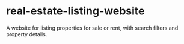 # real-estate-listing-website
A website for listing properties for sale or rent, with search filters and property details.
